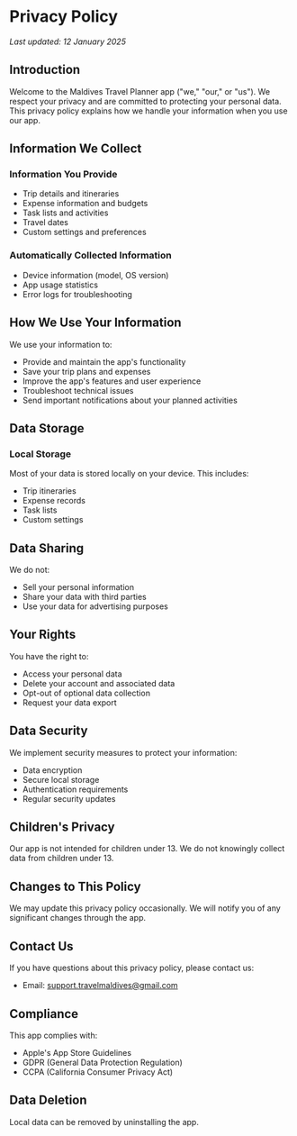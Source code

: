 # Privacy Policy

*Last updated: 12 January 2025*

## Introduction

Welcome to the Maldives Travel Planner app ("we," "our," or "us"). We respect your privacy and are committed to protecting your personal data. This privacy policy explains how we handle your information when you use our app.

## Information We Collect

### Information You Provide
- Trip details and itineraries
- Expense information and budgets
- Task lists and activities
- Travel dates
- Custom settings and preferences

### Automatically Collected Information
- Device information (model, OS version)
- App usage statistics
- Error logs for troubleshooting

## How We Use Your Information

We use your information to:
- Provide and maintain the app's functionality
- Save your trip plans and expenses
- Improve the app's features and user experience
- Troubleshoot technical issues
- Send important notifications about your planned activities

## Data Storage

### Local Storage
Most of your data is stored locally on your device. This includes:
- Trip itineraries
- Expense records
- Task lists
- Custom settings


## Data Sharing

We do not:
- Sell your personal information
- Share your data with third parties
- Use your data for advertising purposes

## Your Rights

You have the right to:
- Access your personal data
- Delete your account and associated data
- Opt-out of optional data collection
- Request your data export

## Data Security

We implement security measures to protect your information:
- Data encryption
- Secure local storage
- Authentication requirements
- Regular security updates

## Children's Privacy

Our app is not intended for children under 13. We do not knowingly collect data from children under 13.

## Changes to This Policy

We may update this privacy policy occasionally. We will notify you of any significant changes through the app.

## Contact Us

If you have questions about this privacy policy, please contact us:
- Email: support.travelmaldives@gmail.com

## Compliance

This app complies with:
- Apple's App Store Guidelines
- GDPR (General Data Protection Regulation)
- CCPA (California Consumer Privacy Act)

## Data Deletion

Local data can be removed by uninstalling the app.
